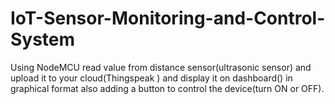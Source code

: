 # IoT-Sensor-Monitoring-and-Control-System
Using NodeMCU read value from distance sensor(ultrasonic sensor) and upload it to your cloud(Thingspeak ) and display it on dashboard() in graphical format also adding a button to control the device(turn ON or OFF).
